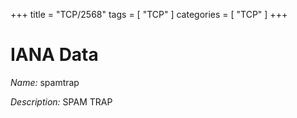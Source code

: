 +++
title = "TCP/2568"
tags = [ "TCP" ]
categories = [ "TCP" ]
+++

# IANA Data

_Name:_ spamtrap

_Description:_ SPAM TRAP

